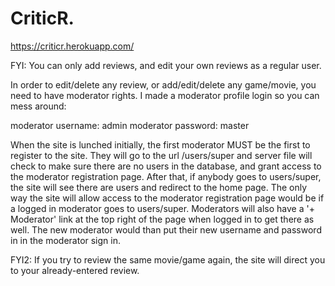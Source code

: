 # CriticR.

https://criticr.herokuapp.com/

FYI: You can only add reviews, and edit your own reviews as a regular user. 

In order to edit/delete any review, or add/edit/delete any game/movie, you need to have moderator rights. I made a moderator profile login so you can mess around:

moderator username: admin
moderator password: master

When the site is lunched initially, the first moderator MUST be the first to register to the site. They will go to the url /users/super and server file will check to make sure there are no users in the database, and grant access to the moderator registration page. After that, if anybody goes to users/super, the site will see there are users and redirect to the home page. The only way the site will allow access to the moderator registration page would be if a logged in moderator goes to users/super. Moderators will also have a '+ Moderator' link at the top right of the page when logged in to get there as well. The new moderator would than put their new username and password in in the moderator sign in. 

FYI2: If you try to review the same movie/game again, the site will direct you to your already-entered review.
